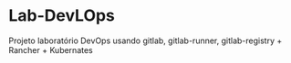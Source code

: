 # Lab-DevLOps
Projeto laboratório DevOps usando gitlab, gitlab-runner, gitlab-registry + Rancher + Kubernates
